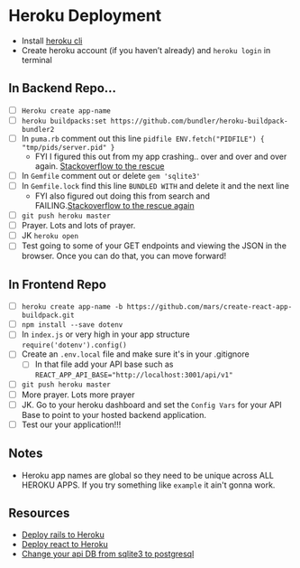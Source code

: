 # Heroku Deployment   

- Install [heroku cli](https://devcenter.heroku.com/articles/heroku-cli) 
- Create heroku account (if you haven’t already) and `heroku login` in terminal	

## In Backend Repo...
- [ ] `Heroku create app-name`
- [ ] `heroku buildpacks:set https://github.com/bundler/heroku-buildpack-bundler2`
- [ ] In `puma.rb` comment out this line `pidfile ENV.fetch("PIDFILE") { "tmp/pids/server.pid" }`
    - FYI I figured this out from my app crashing.. over and over and over again. [Stackoverflow to the rescue](https://stackoverflow.com/questions/57574694/why-does-the-heroku-rails-app-crash-after-upgrading-rails-to-6-0-0)
- [ ] In `Gemfile` comment out or delete `gem 'sqlite3'`
- [ ] In `Gemfile.lock` find this line `BUNDLED WITH` and delete it and the next line
    - FYI also figured out doing this from search and FAILING.[Stackoverflow to the rescue again](https://github.com/heroku/heroku-buildpack-ruby/issues/833)
- [ ] `git push heroku master`
- [ ] Prayer. Lots and lots of prayer.
- [ ] JK `heroku open`
- [ ] Test going to some of your GET endpoints and viewing the JSON in the browser. Once you can do that, you can move forward! 

## In Frontend Repo 
- [ ] `heroku create app-name -b https://github.com/mars/create-react-app-buildpack.git`
- [ ] `npm install --save dotenv`
- [ ] In `index.js` or very high in your app structure `require('dotenv').config()`
- [ ] Create an `.env.local` file and make sure it's in your .gitignore
    - [ ] In that file add your API base such as `REACT_APP_API_BASE="http://localhost:3001/api/v1"`
- [ ] `git push heroku master`
- [ ] More prayer. Lots more prayer
- [ ] JK. Go to your heroku dashboard and set the `Config Vars` for your API Base to point to your hosted backend application.
- [ ] Test our your application!!! 

## Notes
- Heroku app names are global so they need to be unique across ALL HEROKU APPS. If you try something like `example` it ain't gonna work. 


## Resources
- [Deploy rails to Heroku](https://devcenter.heroku.com/articles/getting-started-with-rails5)
- [Deploy react to Heroku](https://blog.heroku.com/deploying-react-with-zero-configuration)
- [Change your api DB from sqlite3 to postgresql](https://medium.com/@virtual_khan/converting-rails-from-sqlite3-to-postgresql-d97023314a14)


